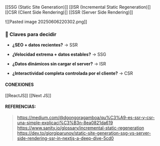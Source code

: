 [[SSG (Static Site Generation)]]
[[ISR (Incremental Static Regeneration)]]
[[CSR (Client Side Rendering)]]
[[SSR (Server Side Rendering)]]

![[Pasted image 20250606220302.png]]

### 🧠 Claves para decidir

- **¿SEO + datos recientes?** → SSR
    
- **¿Velocidad extrema + datos estables?** → SSG
    
- **¿Datos dinámicos sin cargar el server?** → ISR
    
- **¿Interactividad completa controlada por el cliente?** → CSR


#### CONEXIONES
[[ReactJS]]
[[Next JS]]

#### REFERENCIAS:
>https://medium.com/@dgongoragamboa/qu%C3%A9-es-ssr-y-csr-una-simple-explicaci%C3%B3n-8ea0821da619
>https://www.sanity.io/glossary/incremental-static-regeneration
>https://dev.to/giorgiparunov/static-site-generation-ssg-vs-server-side-rendering-ssr-in-nextjs-a-deep-dive-5cd0

